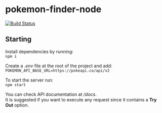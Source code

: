 # pokemon-finder-node

[![Build Status](https://circleci.com/gh/raparicio6/pokemon-finder-node.svg?style=shield)](https://circleci.com/gh/raparicio6/pokemon-finder-node)

## Starting

Install dependencies by running:  
`npm i`

Create a *.env* file at the root of the project and add:  
`POKEMON_API_BASE_URL=https://pokeapi.co/api/v2`

To start the server run:  
`npm start`

You can check API documentation at */docs*.  
It is suggested if you want to execute any request since it contains a **Try Out** option.
